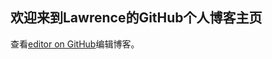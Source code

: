 ## 欢迎来到Lawrence的GitHub个人博客主页

查看[editor on GitHub](https://github.com/watchnima/Lawrence.github.io/edit/master/README.md)编辑博客。
